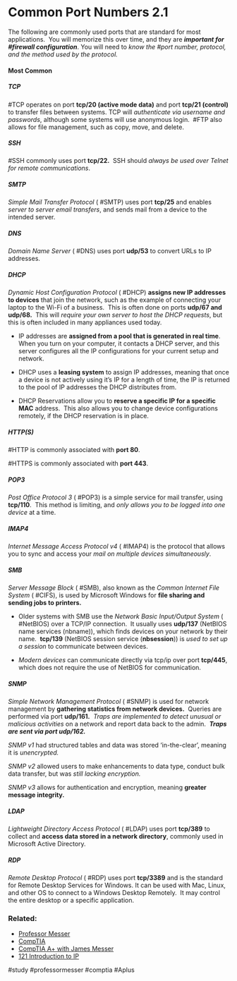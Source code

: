 # Common Port Numbers 2.1

The following are commonly used ports that are standard for most applications.  You will memorize this over time, and they are ***important for #firewall configuration***. You will need to *know the #port number, protocol, and the method used by the protocol.*

#### Most Common

##### TCP

#TCP operates on port **tcp/20 (active mode data)** and port **tcp/21 (control)** to transfer files between systems. TCP will *authenticate via username and passwords*, although some systems will use anonymous login.  #FTP also allows for file management, such as copy, move, and delete.

##### SSH

#SSH commonly uses port **tcp/22.**  SSH should *always be used over Telnet for remote communications*.

##### SMTP

*Simple Mail Transfer Protocol* ( #SMTP) uses port **tcp/25** and enables *server to server email transfers*, and sends mail from a device to the intended server. 

##### DNS

*Domain Name Server* ( #DNS) uses port **udp/53** to convert URLs to IP addresses. 

##### DHCP

*Dynamic Host Configuration Protocol* ( #DHCP) **assigns new IP addresses to devices** that join the network, such as the example of connecting your laptop to the Wi-Fi of a business.  This is often done on ports **udp/67 and udp/68.**  This will *require your own server to host the DHCP requests*, but this is often included in many appliances used today.

- IP addresses are **assigned from a pool that is generated in real time**.  When you turn on your computer, it contacts a DHCP server, and this server configures all the IP configurations for your current setup and network.

- DHCP uses a **leasing system** to assign IP addresses, meaning that once a device is not actively using it’s IP for a length of time, the IP is returned to the pool of IP addresses the DHCP distributes from.

- DHCP Reservations allow you to **reserve a specific IP for a specific MAC** address.  This also allows you to change device configurations remotely, if the DHCP reservation is in place.

##### HTTP(S)

#HTTP is commonly associated with **port 80**.

#HTTPS is commonly associated with **port 443**.

##### POP3

*Post Office Protocol 3* ( #POP3) is a simple service for mail transfer, using **tcp/110**.  This method is limiting, and *only allows you to be logged into one device* at a time. 

##### IMAP4

*Internet Message Access Protocol v4* ( #IMAP4) is the protocol that allows you to sync and access your *mail on multiple devices simultaneously*.

##### SMB

*Server Message Block* ( #SMB), also known as the *Common Internet File System* ( #CIFS), is used by Microsoft Windows for **file sharing and sending jobs to printers.**

- Older systems with SMB use the *Network Basic Input/Output System* ( #NetBIOS) over a TCP/IP connection.  It usually uses **udp/137** (NetBIOS name services (nbname)), which finds devices on your network by their name.  **tcp/139** (NetBIOS session service (**nbsession**)) is *used to set up a session* to communicate between devices.

- *Modern devices* can communicate directly via tcp/ip over port **tcp/445**, which does not require the use of NetBIOS for communication.

##### SNMP

*Simple Network Management Protocol* ( #SNMP) is used for network management by **gathering statistics from network devices.**  Queries are performed via port **udp/161.**  *Traps are implemented to detect unusual or malicious activities* on a network and report data back to the admin.  ***Traps are sent via port udp/162.***

*SNMP v1* had structured tables and data was stored ‘in-the-clear’, meaning it is *unencrypted.*

*SNMP v2* allowed users to make enhancements to data type, conduct bulk data transfer, but was *still lacking encryption.*

*SNMP v3* allows for authentication and encryption, meaning **greater message integrity.**

##### LDAP

*Lightweight Directory Access Protocol* ( #LDAP) uses port **tcp/389** to collect and **access data stored in a network directory**, commonly used in Microsoft Active Directory.

##### RDP

*Remote Desktop Protocol* ( #RDP) uses port **tcp/3389** and is the standard for Remote Desktop Services for Windows. It can be used with Mac, Linux, and other OS to connect to a Windows Desktop Remotely.  It may control the entire desktop or a specific application.

### Related:

- [Professor Messer](https://www.professormesser.com/free-a-plus-training/220-1101/220-1101-video/common-network-ports-220-1101/ "Professor Messer A+ Guide")
- [CompTIA](https://www.comptia.org/ "CompTIA Homepage")
- [CompTIA A+ with James Messer](CompTIA%20A+%20with%20James%20Messer.md)
- [121 Introduction to IP](121%20Introduction%20to%20IP.md)

#study #professormesser #comptia #Aplus 